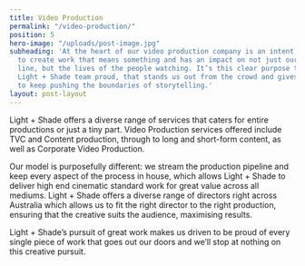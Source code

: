 ```yaml
---
title: Video Production
permalink: "/video-production/"
position: 5
hero-image: "/uploads/post-image.jpg"
subheading: 'At the heart of our video production company is an intent to be different:
  to create work that means something and has an impact on not just our clients bottom
  line, but the lives of the people watching. It’s this clear purpose that makes the
  Light + Shade team proud, that stands us out from the crowd and gives us the motivation
  to keep pushing the boundaries of storytelling.'
layout: post-layout
---
```


Light \+ Shade offers a diverse range of services that caters for entire productions or just a tiny part. Video Production services offered include TVC and Content production, through to long and short-form content, as well as Corporate Video Production.

Our model is purposefully different: we stream the production pipeline and keep every aspect of the process in house, which allows Light \+ Shade to deliver high end cinematic standard work for great value across all mediums. Light \+ Shade offers a diverse range of directors right across Australia which allows us to fit the right director to the right production, ensuring that the creative suits the audience, maximising results.

Light \+ Shade’s pursuit of great work makes us driven to be proud of every single piece of work that goes out our doors and we’ll stop at nothing on this creative pursuit.